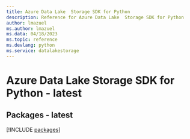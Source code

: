 ```yaml
---
title: Azure Data Lake  Storage SDK for Python
description: Reference for Azure Data Lake  Storage SDK for Python
author: lmazuel
ms.author: lmazuel
ms.data: 04/18/2023
ms.topic: reference
ms.devlang: python
ms.service: datalakestorage
---
```

# Azure Data Lake  Storage SDK for Python - latest
## Packages - latest
[!INCLUDE [packages](data-lake--storage-index.md)]